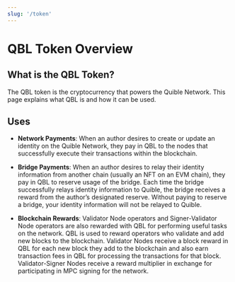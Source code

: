 ```yaml
---
slug: '/token'
---
```


# QBL Token Overview

## What is the QBL Token?

The QBL token is the cryptocurrency that powers the Quible Network. This page explains what QBL is and how it can be used.

## Uses

- **Network Payments**: When an author desires to create or update an identity on the Quible Network, they pay in QBL to the nodes that successfully execute their transactions within the blockchain.

- **Bridge Payments**: When an author desires to relay their identity information from another chain (usually an NFT on an EVM chain), they pay in QBL to reserve usage of the bridge. Each time the bridge successfully relays identity information to Quible, the bridge receives a reward from the author’s designated reserve. Without paying to reserve a bridge, your identity information will not be relayed to Quible.

- **Blockchain Rewards**: Validator Node operators and Signer-Validator Node operators are also rewarded with QBL for performing useful tasks on the network. QBL is used to reward operators who validate and add new blocks to the blockchain. Validator Nodes receive a block reward in QBL for each new block they add to the blockchain and also earn transaction fees in QBL for processing the transactions for that block. Validator-Signer Nodes receive a reward multiplier in exchange for participating in MPC signing for the network.
